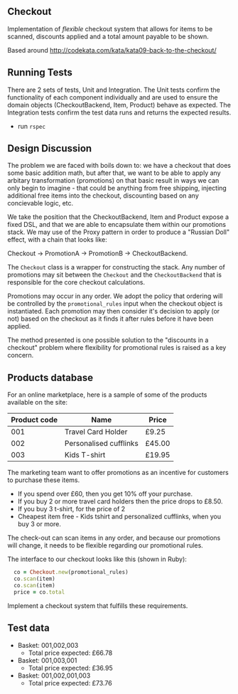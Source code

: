 ## Checkout

Implementation of *flexible* checkout system that allows for items to be scanned, discounts applied and a total amount payable to be shown.

Based around http://codekata.com/kata/kata09-back-to-the-checkout/

## Running Tests

There are 2 sets of tests, Unit and Integration. The Unit tests confirm the functionality of each component individually and are used to ensure the domain objects (CheckoutBackend, Item, Product) behave as expected. The Integration tests confirm the test data runs and returns the expected results.

* run `rspec`


## Design Discussion

The problem we are faced with boils down to: we have a checkout that does some basic addition math, but after that, we want to be able to apply any arbitary transformation (promotions) on that basic result in ways we can only begin to imagine - that could be anything from free shipping, injecting additional free items into the checkout, discounting based on any concievable logic, etc.

We take the position that the CheckoutBackend, Item and Product expose a fixed DSL, and that we are able to encapsulate them within our promotions stack. We may use of the Proxy pattern in order to produce a "Russian Doll" effect, with a chain that looks like:

Checkout -> PromotionA -> PromotionB -> CheckoutBackend.

The `Checkout` class is a wrapper for constructing the stack. Any number of promotions may sit between the `Checkout` and the `CheckoutBackend` that is responsible for the core checkout calculations.

Promotions may occur in any order. We adopt the policy that ordering will be controlled by the `promotional_rules` input when the checkout object is instantiated. Each promotion may then consider it's decision to apply (or not) based on the checkout as it finds it after rules before it have been applied.

The method presented is one possible solution to the "discounts in a checkout" problem where flexibility for promotional rules is raised as a key concern.


## Products database

For an online marketplace, here is a sample of some of the products available on the site:

|Product code| Name                   | Price
|------------|------------------------|------
|001         | Travel Card Holder     | £9.25
|002         | Personalised cufflinks | £45.00
|003         | Kids T-shirt           | £19.95

The marketing team want to offer promotions as an incentive for customers to purchase these items.

* If you spend over £60, then you get 10% off your purchase.
* If you buy 2 or more travel card holders then the price drops to £8.50.
* If you buy 3 t-shirt, for the price of 2
* Cheapest item free - Kids tshirt and personalized cufflinks, when you buy 3 or more.

The check-out can scan items in any order, and because our promotions will change, it needs to be flexible regarding our promotional rules.


The interface to our checkout looks like this (shown in Ruby):

```ruby
  co = Checkout.new(promotional_rules)
  co.scan(item)
  co.scan(item)
  price = co.total
```

Implement a checkout system that fulfills these requirements.

Test data
---------
* Basket: 001,002,003
  * Total price expected: £66.78
* Basket: 001,003,001
  * Total price expected: £36.95
* Basket: 001,002,001,003
  * Total price expected: £73.76


